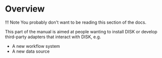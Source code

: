 # Overview

!!! Note
    You probably don't want to be reading this section of the docs.

This part of the manual is aimed at people wanting to install DISK or develop third-party adapters that interact with DISK, e.g.
- A new workflow system
- A new data source
